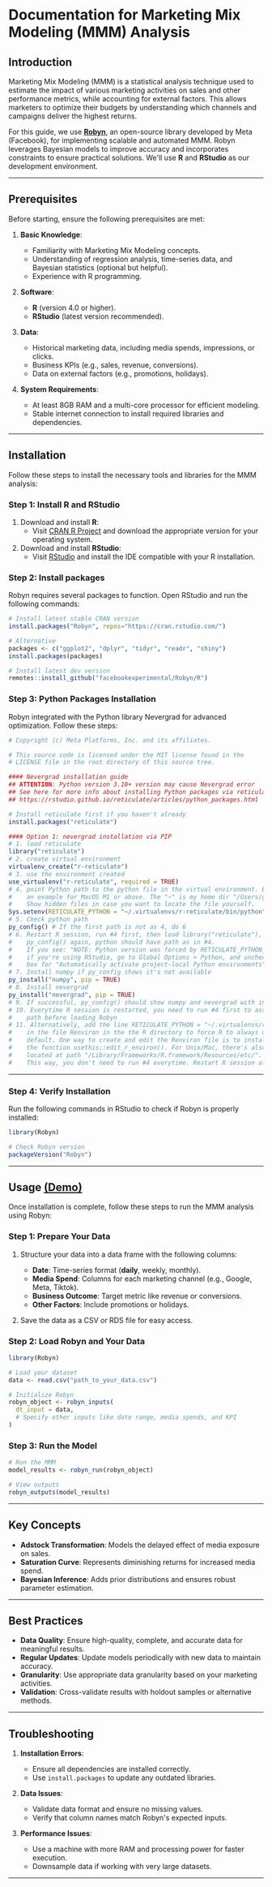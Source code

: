 # Documentation for Marketing Mix Modeling (MMM) Analysis

## Introduction

Marketing Mix Modeling (MMM) is a statistical analysis technique used to estimate the impact of various marketing activities on sales and other performance metrics, while accounting for external factors. This allows marketers to optimize their budgets by understanding which channels and campaigns deliver the highest returns. 

For this guide, we use [**Robyn**](https://facebookexperimental.github.io/Robyn/), an open-source library developed by Meta (Facebook), for implementing scalable and automated MMM. Robyn leverages Bayesian models to improve accuracy and incorporates constraints to ensure practical solutions. We'll use **R** and **RStudio** as our development environment.

---

## Prerequisites

Before starting, ensure the following prerequisites are met:

1. **Basic Knowledge**:
   - Familiarity with Marketing Mix Modeling concepts.
   - Understanding of regression analysis, time-series data, and Bayesian statistics (optional but helpful).
   - Experience with R programming.

2. **Software**:
   - **R** (version 4.0 or higher).
   - **RStudio** (latest version recommended).

3. **Data**:
   - Historical marketing data, including media spends, impressions, or clicks.
   - Business KPIs (e.g., sales, revenue, conversions).
   - Data on external factors (e.g., promotions, holidays).

4. **System Requirements**:
   - At least 8GB RAM and a multi-core processor for efficient modeling.
   - Stable internet connection to install required libraries and dependencies.

---

## Installation

Follow these steps to install the necessary tools and libraries for the MMM analysis:

### Step 1: Install R and RStudio
1. Download and install **R**:
   - Visit [CRAN R Project](https://cran.r-project.org/) and download the appropriate version for your operating system.
2. Download and install **RStudio**:
   - Visit [RStudio](https://www.rstudio.com/) and install the IDE compatible with your R installation.

### Step 2: Install packages
Robyn requires several packages to function. Open RStudio and run the following commands:

```r
# Install latest stable CRAN version
install.packages("Robyn", repos="https://cran.rstudio.com/")

# Alternative
packages <- c("ggplot2", "dplyr", "tidyr", "readr", "shiny")
install.packages(packages)

# Install latest dev version
remotes::install_github("facebookexperimental/Robyn/R")
```

### Step 3: Python Packages Installation
Robyn integrated with the Python library Nevergrad for advanced optimization. Follow these steps:
```r
# Copyright (c) Meta Platforms, Inc. and its affiliates.

# This source code is licensed under the MIT license found in the
# LICENSE file in the root directory of this source tree.

#### Nevergrad installation guide
## ATTENTION: Python version 3.10+ version may cause Nevergrad error
## See here for more info about installing Python packages via reticulate
## https://rstudio.github.io/reticulate/articles/python_packages.html

# Install reticulate first if you haven't already
install.packages("reticulate")

#### Option 1: nevergrad installation via PIP
# 1. load reticulate
library("reticulate")
# 2. create virtual environment
virtualenv_create("r-reticulate")
# 3. use the environment created
use_virtualenv("r-reticulate", required = TRUE)
# 4. point Python path to the python file in the virtual environment. Below is
#    an example for MacOS M1 or above. The "~" is my home dir "/Users/gufengzhou".
#    Show hidden files in case you want to locate the file yourself.
Sys.setenv(RETICULATE_PYTHON = "~/.virtualenvs/r-reticulate/bin/python")
# 5. Check python path
py_config() # If the first path is not as 4, do 6
# 6. Restart R session, run #4 first, then load library("reticulate"), check
#    py_config() again, python should have path as in #4.
#    If you see: "NOTE: Python version was forced by RETICULATE_PYTHON_FALLBACK"
#    if you're using RStudio, go to Global Options > Python, and uncheck the
#    box for "Automatically activate project-local Python environments".
# 7. Install numpy if py_config shows it's not available
py_install("numpy", pip = TRUE)
# 8. Install nevergrad
py_install("nevergrad", pip = TRUE)
# 9. If successful, py_config() should show numpy and nevergrad with installed paths
# 10. Everytime R session is restarted, you need to run #4 first to assign python
#    path before loading Robyn
# 11. Alternatively, add the line RETICULATE_PYTHON = "~/.virtualenvs/r-reticulate/bin/python"
#    in the file Renviron in the the R directory to force R to always use this path by
#    default. One way to create and edit the Renviron file is to install the package "usethis" and run
#    the function usethis::edit_r_environ(). For Unix/Mac, there's also another Renviron file
#    located at path "/Library/Frameworks/R.framework/Resources/etc/". Add the line from above to this file.
#    This way, you don't need to run #4 everytime. Restart R session after editing.
```

---

### Step 4: Verify Installation
Run the following commands in RStudio to check if Robyn is properly installed:

```r
library(Robyn)

# Check Robyn version
packageVersion("Robyn")
```

---

## Usage [(Demo)](https://github.com/facebookexperimental/Robyn/blob/main/demo/demo.R)

Once installation is complete, follow these steps to run the MMM analysis using Robyn:

### Step 1: Prepare Your Data
1. Structure your data into a data frame with the following columns:
   - **Date**: Time-series format (**daily**, weekly, monthly).
   - **Media Spend**: Columns for each marketing channel (e.g., Google, Meta, Tiktok).
   - **Business Outcome**: Target metric like revenue or conversions.
   - **Other Factors**: Include promotions or holidays.
   
2. Save the data as a CSV or RDS file for easy access.

### Step 2: Load Robyn and Your Data
```r
library(Robyn)

# Load your dataset
data <- read.csv("path_to_your_data.csv")

# Initialize Robyn
robyn_object <- robyn_inputs(
  dt_input = data,
  # Specify other inputs like date range, media spends, and KPI
)
```

### Step 3: Run the Model
```r
# Run the MMM
model_results <- robyn_run(robyn_object)

# View outputs
robyn_outputs(model_results)
```

---

## Key Concepts

- **Adstock Transformation**: Models the delayed effect of media exposure on sales.
- **Saturation Curve**: Represents diminishing returns for increased media spend.
- **Bayesian Inference**: Adds prior distributions and ensures robust parameter estimation.

---

## Best Practices

- **Data Quality**: Ensure high-quality, complete, and accurate data for meaningful results.
- **Regular Updates**: Update models periodically with new data to maintain accuracy.
- **Granularity**: Use appropriate data granularity based on your marketing activities.
- **Validation**: Cross-validate results with holdout samples or alternative methods.

---

## Troubleshooting

1. **Installation Errors**:
   - Ensure all dependencies are installed correctly.
   - Use `install.packages` to update any outdated libraries.
   
2. **Data Issues**:
   - Validate data format and ensure no missing values.
   - Verify that column names match Robyn's expected inputs.

3. **Performance Issues**:
   - Use a machine with more RAM and processing power for faster execution.
   - Downsample data if working with very large datasets.

---
